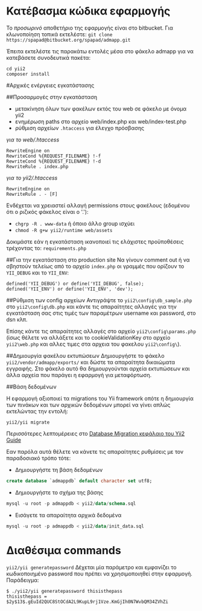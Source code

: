 # Κατέβασμα κώδικα εφαρμογής 

Το _προσωρινό_ αποθετήριο της εφαρμογής είναι στο bitbucket.
Για κλωνοποίηση τοπικά εκτελέστε: 
`git clone https://spapad@bitbucket.org/spapad/admapp.git`

Έπειτα εκτελέστε τις παρακάτω εντολές μέσα στο φάκελο admapp 
για να κατεβάσετε συνοδευτικά πακέτα:
```
cd yii2
composer install 
```

#Αρχικές ενέργειες εγκατάστασης

##Προσαρμογές στην εγκατάσταση
- μετακίνηση όλων των φακέλων εκτός του web σε φάκελο με όνομα yii2
- ενημέρωση paths στο αρχείο web/index.php και web/index-test.php 
- ρύθμιση αρχείων `.htaccess` για έλεγχο πρόσβασης

_για το web/.htaccess_
```
RewriteEngine on
RewriteCond %{REQUEST_FILENAME} !-f
RewriteCond %{REQUEST_FILENAME} !-d
RewriteRule . index.php
```

_για το yii2/.htaccess_
```
RewriteEngine on
RewriteRule . - [F]
```

Ενδέχεται να χρειαστεί αλλαγή permissions στους φακέλους
(εδομένου ότι ο ριζικός φάκελος είναι ο '.'):

* ```chgrp -R . www-data``` ή όποιο άλλο group ισχύει
* ```chmod -R g+w yii2/runtime web/assets``` 

Δοκιμάστε εάν η εγκατάσταση ικανοποιεί τις ελάχιστες προϋποθέσεις τρέχοντας το:
```requirements.php```

##Για την εγκατάσταση στο production site 
Να γίνουν comment out ή να σβηστούν τελείως από το αρχείο ```index.php``` οι 
γραμμές που ορίζουν το ```YII_DEBUG``` και το ```YII_ENV```:
```
defined('YII_DEBUG') or define('YII_DEBUG', false);
defined('YII_ENV') or define('YII_ENV', 'dev');
```

##Ρύθμιση των config αρχείων 
Αντιγράψτε το ```yii2\config\db_sample.php``` στο ```yii2\config\db.php``` και 
κάντε τις απαραίτητες αλλαγές για την εγκατάσταση σας στις τιμές των παραμέτρων
username και password, στο dsn κλπ.

Επίσης κάντε τις απαραίτητες αλλαγές στο αρχείο ```yii2\config\params.php``` 
(ίσως θέλετε να αλλάξετε και το cookieValidationKey στο αρχείο 
```yii2\web.php``` και αλλες τιμες στα αρχεια του φακελου ```yii2\config\```).

##Δημιουργία φακέλου εκτυπώσεων
Δημιουργήστε το φάκελο ```yii2/vendor/admapp/exports/``` και δώστε τα απαραίτητα
δικαιώματα εγγραφής. Στο φάκελο αυτό θα δημιουργούνται αρχεία εκτυπώσεων και
άλλα αρχεία που παράγει η εφαρμογή για μεταφόρτωση. 

##Βάση δεδομένων 

Η εφαρμογή αξιοποιεί τα migrations του Yii framework οπότε η δημιουργία των 
πινάκων και των αρχικών δεδομένων μπορεί να γίνει απλώς εκτελώντας την εντολή:
```
yii2/yii migrate
```

Περισσότερες λεπτομέρειες στο [Database Migration κεφάλαιο του Yii2 Guide](http://www.yiiframework.com/doc-2.0/guide-db-migrations.html)

Εαν παρόλα αυτά θέλετε να κάνετε τις απαραίτητες ρυθμίσεις με τον παραδοσιακό
τρόπο τότε: 
- Δημιουργήστε τη βάση δεδομένων
```sql
create database `admappdb` default character set utf8;
```
- Δημιουργήστε το σχήμα της βάσης 
```sql
mysql -u root -p admappdb < yii2/data/schema.sql 
```
- Εισάγετε τα απαραίτητα αρχικά δεδομένα
```sql
mysql -u root -p admappdb < yii2/data/init_data.sql 
```

# Διαθέσιμα commands 

```yii2/yii generatepassword```
Δέχεται μία παράμετρο και εμφανίζει το κωδικοποιημένο password που πρέπει να
χρησιμοποιηθεί στην εφαρμογή. Παράδειγμα:
```
$ ./yii2/yii generatepassword thisisthepass
thisisthepass = $2y$13$.gEuId2QUC8StOCdA2L9KupL9rj1Vze.KmGjIh0N7WvbQM34ZVhZi
```
